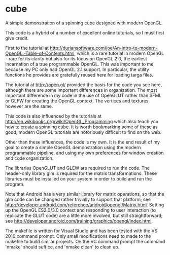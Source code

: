 cube
====

A simple demonstration of a spinning cube designed with modern OpenGL.

This code is a hybrid of a number of excellent online tutorials, so I must first give credit. 

First to the tutorial at http://duriansoftware.com/joe/An-intro-to-modern-OpenGL.-Table-of-Contents.html, which is a rare tutorial in modern OpenGL - rare for its clarity but also for its focus on OpenGL 2.0, the earliest incarnation of a true programmable OpenGL. This was important to me because my PC only had OpenGL 2.1 support. In particular, the utility functions he provides are gratefully reused here for loading targa files.

The tutorial at http://open.gl/ provided the basis for the code you see here, although there are some important differences in organization. The most important difference in my code in the use of OpenGLUT rather than SFML or GLFW for creating the OpenGL context. The vertices and textures however are the same.

This code is also influenced by the tutorials at http://en.wikibooks.org/wiki/OpenGL_Programming which also teach you how to create a spinning cube. It is worth bookmarking some of these as good, modern OpenGL tutorials are notoriously difficult to find on the web.

Other than these influences, the code is my own. It is the end result of my goal to create a simple OpenGL demonstration using the modern programmable pipeline, and using my own preferences for window creation and code organization. 

The libraries OpenGLUT and GLEW are required to run the code. The header-only library glm is required for the matrix transformations. These libraries must be installed on your system in order to build and run the program.

Note that Android has a very similar library for matrix operations, so that the glm code can be changed rather trivially to support that platform; see http://developer.android.com/reference/android/opengl/Matrix.html. Setting up the OpenGL ES2.0/3.0 context and responding to user interaction (to replicate the GLUT code) are a little more involved, but still straightforward; see http://developer.android.com/training/graphics/opengl/index.html. 

The makefile is written for Visual Studio and has been tested with the VS 2010 command prompt. Only small modifications need to made to the makefile to build similar projects. On the VC command prompt the command 'nmake' should suffice, and 'nmake clean' to clean up.
